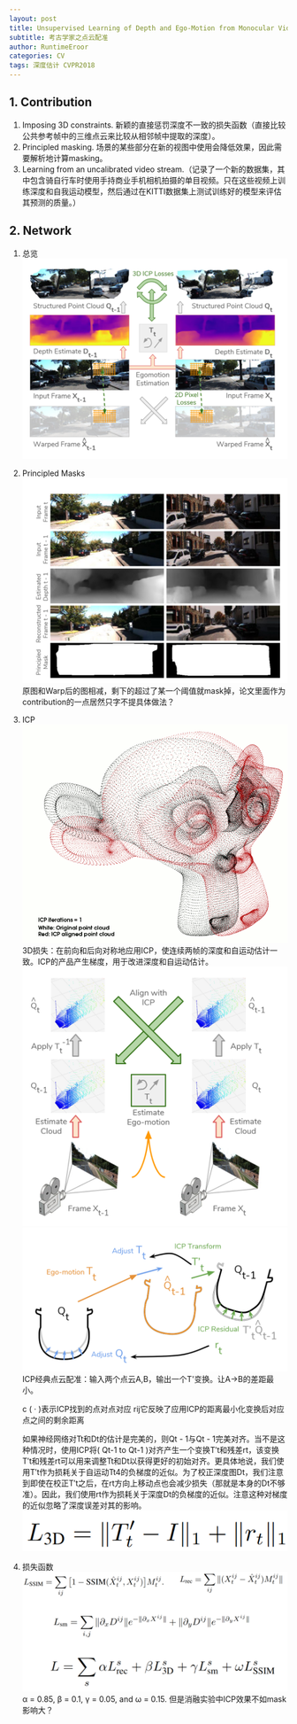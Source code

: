 ```yaml
---
layout: post
title: Unsupervised Learning of Depth and Ego-Motion from Monocular Video Using 3D Geometric Constraints
subtitle: 考古学家之点云配准
author: RuntimeEroor
categories: CV
tags: 深度估计 CVPR2018
---
```

## 1. Contribution

1. Imposing 3D constraints. 新颖的直接惩罚深度不一致的损失函数（直接比较公共参考帧中的三维点云来比较从相邻帧中提取的深度）。
2. Principled masking. 场景的某些部分在新的视图中使用会降低效果，因此需要解析地计算masking。
3. Learning from an uncalibrated video stream.（记录了一个新的数据集，其中包含骑自行车时使用手持商业手机相机拍摄的单目视频。只在这些视频上训练深度和自我运动模型，然后通过在KITTI数据集上测试训练好的模型来评估其预测的质量。）

## 2. Network

1. 总览
   ![1689324072324](image/2023-07-06-vid2depth/1689324072324.png)
2. Principled Masks
   ![1689324152450](image/2023-07-06-vid2depth/1689324152450.png)
   原图和Warp后的图相减，剩下的超过了某一个阈值就mask掉，论文里面作为contribution的一点居然只字不提具体做法？
3. ICP
   ![1689324370301](image/2023-07-06-vid2depth/1.gif)
   3D损失：在前向和后向对称地应用ICP，使连续两帧的深度和自运动估计一致。ICP的产品产生梯度，用于改进深度和自运动估计。
   ![1689324634053](image/2023-07-06-vid2depth/1689324634053.png)
   ![1689324602310](image/2023-07-06-vid2depth/1689324602310.png)
   ICP经典点云配准：输入两个点云A,B，输出一个T'变换。让A->B的差距最小。

   c ( · )表示ICP找到的点对点对应
   rij它反映了应用ICP的距离最小化变换后对应点之间的剩余距离

   如果神经网络对Tt和Dt的估计是完美的，则Qt - 1与Qt - 1完美对齐。当不是这种情况时，使用ICP将( Qt-1 to Qt-1 )对齐产生一个变换T′t和残差rt，该变换T′t和残差rt可以用来调整Tt和Dt以获得更好的初始对齐。更具体地说，我们使用T′t作为损耗关于自运动Tt4的负梯度的近似。为了校正深度图Dt，我们注意到即使在校正T′t之后，在rt方向上移动点也会减少损失（那就是本身的Dt不够准）。因此，我们使用rt作为损耗关于深度Dt的负梯度的近似。注意这种对梯度的近似忽略了深度误差对其的影响。
   ![1689324703331](image/2023-07-06-vid2depth/1689324703331.png)
4. 损失函数
![1689324760319](image/2023-07-06-vid2depth/1689324760319.png)α = 0.85, β = 0.1, γ = 0.05, and ω = 0.15. 但是消融实验中ICP效果不如mask影响大？